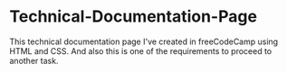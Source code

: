 # Technical-Documentation-Page

This technical documentation page I've created in freeCodeCamp using HTML and CSS.
And also this is one of the requirements to proceed to another task.